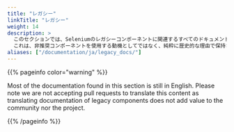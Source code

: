 ```yaml
---
title: "レガシー"
linkTitle: "レガシー"
weight: 14
description: >
  このセクションでは、Seleniumのレガシーコンポーネントに関連するすべてのドキュメントを見つけることができます。
  これは、非推奨コンポーネントを使用する動機としてではなく、純粋に歴史的な理由で保持されることを意図しています。
aliases: ["/documentation/ja/legacy_docs/"]
---
```


{{% pageinfo color="warning" %}}
<p class="lead">
   <i class="fas fa-language d-4"></i> 
   Most of the documentation found in this section is still in English.
   Please note we are not accepting pull requests to translate this content
   as translating documentation of legacy components does not add value to
   the community nor the project.
</p>
{{% /pageinfo %}}

